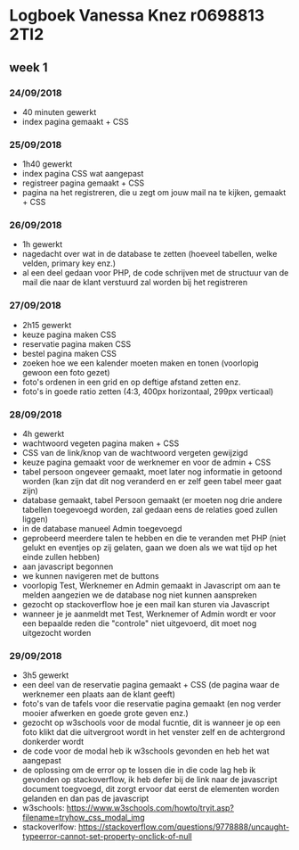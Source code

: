# Logboek Vanessa Knez r0698813 2TI2
## week 1
### 24/09/2018
* 40 minuten gewerkt
* index pagina gemaakt + CSS

### 25/09/2018
* 1h40 gewerkt
* index pagina CSS wat aangepast
* registreer pagina gemaakt + CSS
* pagina na het registreren, die u zegt om jouw mail na te kijken, gemaakt + CSS

### 26/09/2018
* 1h gewerkt
* nagedacht over wat in de database te zetten (hoeveel tabellen, welke velden, primary key enz.)
* al een deel gedaan voor PHP, de code schrijven met de structuur van de mail die naar de klant verstuurd zal worden bij het registreren

### 27/09/2018
* 2h15 gewerkt
* keuze pagina maken CSS
* reservatie pagina maken CSS
* bestel pagina maken CSS
* zoeken hoe we een kalender moeten maken en tonen (voorlopig gewoon een foto gezet)
* foto's ordenen in een grid en op deftige afstand zetten enz.
* foto's in goede ratio zetten (4:3, 400px horizontaal, 299px verticaal)

### 28/09/2018
* 4h gewerkt
* wachtwoord vegeten pagina maken + CSS
* CSS van de link/knop van de wachtwoord vergeten gewijzigd
* keuze pagina gemaakt voor de werknemer en voor de admin + CSS
* tabel persoon ongeveer gemaakt, moet later nog informatie in getoond worden (kan zijn dat dit nog veranderd en er zelf geen tabel meer gaat zijn)
* database gemaakt, tabel Persoon gemaakt (er moeten nog drie andere tabellen toegevoegd worden, zal gedaan eens de relaties goed zullen liggen)
* in de database manueel Admin toegevoegd
* geprobeerd meerdere talen te hebben en die te veranden met PHP (niet gelukt en eventjes op zij gelaten, gaan we doen als we wat tijd op het einde zullen hebben)
* aan javascript begonnen
* we kunnen navigeren met de buttons
* voorlopig Test, Werknemer en Admin gemaakt in Javascript om aan te melden aangezien we de database nog niet kunnen aanspreken
* gezocht op stackoverflow hoe je een mail kan sturen via Javascript
* wanneer je je aanmeldt met Test, Werknemer of Admin wordt er voor een bepaalde reden die "controle" niet uitgevoerd, dit moet nog uitgezocht worden

### 29/09/2018
* 3h5 gewerkt
* een deel van de reservatie pagina gemaakt + CSS (de pagina waar de werknemer een plaats aan de klant geeft)
* foto's van de tafels voor die reservatie pagina gemaakt (en nog verder mooier afwerken en goede grote geven enz.)
* gezocht op w3schools voor de modal fucntie, dit is wanneer je op een foto klikt dat die uitvergroot wordt in het venster zelf en de achtergrond  donkerder wordt
* de code voor de modal heb ik w3schools gevonden en heb het wat aangepast
* de oplossing om de error op te lossen die in die code lag heb ik gevonden op stackoverflow, ik heb defer bij de link naar de javascript document toegvoegd, dit zorgt ervoor dat eerst de elementen worden gelanden en dan pas de javascript
* w3schools: https://www.w3schools.com/howto/tryit.asp?filename=tryhow_css_modal_img
* stackoverlfow: https://stackoverflow.com/questions/9778888/uncaught-typeerror-cannot-set-property-onclick-of-null